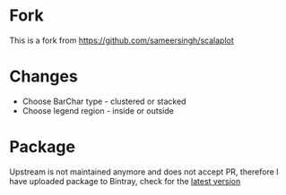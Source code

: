 Fork 
===================================

This is a fork from https://github.com/sameersingh/scalaplot

Changes
===================================

* Choose BarChar type - clustered or stacked
* Choose legend region - inside or outside

Package
===================================

Upstream is not maintained anymore and does not accept PR, therefore I have uploaded package to Bintray, check for the [latest version](https://bintray.com/zamblauskas/maven/scalaplot/_latestVersion)
